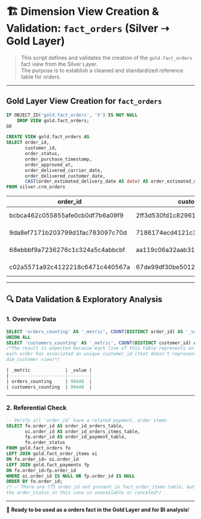 # 🏗️ Dimension View Creation & Validation: `fact_orders` (Silver ➝ Gold Layer)

> This script defines and validates the creation of the `gold.fact_orders` fact view from the Silver Layer.  
> The purpose is to establish a cleaned and standardized reference table for orders.

---

## Gold Layer View Creation for `fact_orders`
```sql
IF OBJECT_ID('gold.fact_orders', 'V') IS NOT NULL
    DROP VIEW gold.fact_orders;
GO

CREATE VIEW gold.fact_orders AS
SELECT order_id,
	   customer_id,
	   order_status,
	   order_purchase_timestamp,
	   order_approved_at,
	   order_delivered_carrier_date,
	   order_delivered_customer_date,
	   CAST(order_estimated_delivery_date AS date) AS order_estimated_delivery_date
FROM silver.crm_orders
```

| order_id                             | customer_id                     | order_status | order_purchase_timestamp  | order_approved_at         | order_delivered_carrier_date | order_delivered_customer_date | order_estimated_delivery_date |
|-------------------------------------|----------------------------------|--------------|---------------------------|---------------------------|------------------------------|-------------------------------|-------------------------------|
| bcbca462c055855afe0cb0df7b6a09f9    | 2ff3d530fd1c82961515acd088731097 | delivered    | 2018-03-12 17:26:02.000   | 2018-03-12 17:35:54.000   | 2018-03-13 23:12:23.000      | 2018-04-13 14:56:36.000       | 2018-04-03                    |
| 9da8ef7171b203799d1fac783097c70d    | 7186174ecd4121c35219e1874fc4eb48 | delivered    | 2018-06-04 20:07:58.000   | 2018-06-05 20:12:17.000   | 2018-06-06 14:41:00.000      | 2018-06-13 15:08:58.000       | 2018-07-11                    |
| 68ebbbf9a7236276c1c324a5c4abbcbf    | aa119c06a32aab3118de467432757566 | delivered    | 2017-10-16 01:53:47.000   | 2017-10-16 02:07:35.000   | 2017-10-16 21:13:04.000      | 2017-10-25 18:49:59.000       | 2017-11-03                    |
| c02a5571a92c4122218c6471c440567a    | 67de99df30be5012ce8bfd6501f3c8b4 | delivered    | 2017-07-26 08:58:54.000   | 2017-07-26 09:05:16.000   | 2017-07-26 14:32:55.000      | 2017-08-03 20:32:46.000       | 2017-08-17                    |

---

## 🔍 Data Validation & Exploratory Analysis

### 1. Overview Data
```sql
SELECT 'orders_counting' AS '_metric', COUNT(DISTINCT order_id) AS '_value' FROM gold.fact_orders
UNION ALL
SELECT 'customers_counting' AS '_metric', COUNT(DISTINCT customer_id) AS '_value' FROM gold.fact_orders
/*The result is expected because each line of this table represents an unique order.The 2 values match because
each order has associated an unique customer_id (that doesn't represent the customer but only the relation with
dim_customer view)*/

| _metric             | _value |
|---------------------|--------|
| orders_counting     | 99440  |
| customers_counting  | 99440  |

```
---

### 2. Referential Check
```sql
-- Verify all `order_id` have a related payment, order items
SELECT fo.order_id AS order_id_orders_table,
	   oi.order_id AS order_id_orders_itmes_table,
	   fp.order_id AS order_id_payment_table,
	   fo.order_status
FROM gold.fact_orders fo
LEFT JOIN gold.fact_order_items oi
ON fo.order_id= oi.order_id
LEFT JOIN gold.fact_payments fp
ON fo.order_id=fp.order_id
WHERE oi.order_id IS NULL OR fp.order_id IS NULL
ORDER BY fo.order_id;
/* ✅ There are 775 order_id not present in fact_order_items table, but it is correct since
the order_status in this case in unavailable or canceled*/
```
---


📌 **Ready to be used as a orders fact in the Gold Layer and for BI analysis**!



